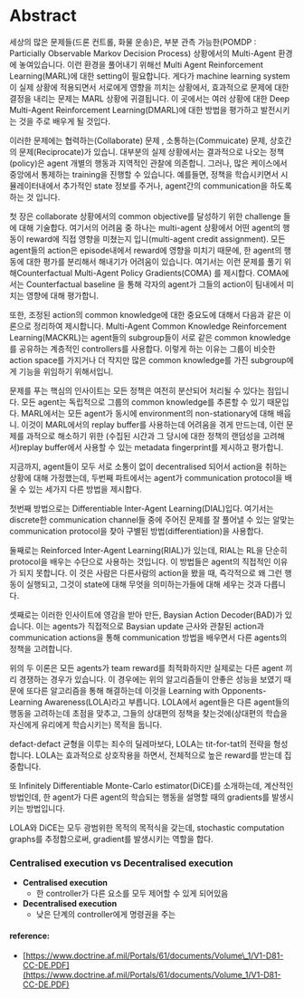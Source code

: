 # Abstract

 세상의 많은 문제들\(드론 컨트롤, 화물 운송\)은,  부분 관측 가능한\(POMDP : Particially Observable Markov Decision Process\) 상황에서의 Multi-Agent 환경에 놓여있습니다. 이런 환경을 풀어내기 위해선 Multi Agent Reinforcement Learning\(MARL\)에 대한 setting이 필요합니다. 게다가 machine learning system이 실제 상황에 적용되면서 서로에게 영향을 끼치는 상황에서, 효과적으로 문제에 대한 결정을 내리는 문제는 MARL 상황에 귀결됩니다. 이 곳에서는 여러 상황에 대한 Deep Multi-Agent Reinforcement Learning\(DMARL\)에 대한 방법을 평가하고 발전시키는 것을 주로 배우게 될 것입다.

 이러한 문제에는 협력하는\(Collaborate\) 문제 , 소통하는\(Commuicate\) 문제, 상호간의 문제\(Reciprocate\)가 있습니. 대부분의 실제 상황에서는 결과적으로 나오는 정책\(policy\)은 agent 개별의 행동과 지역적인 관찰에 의존합니. 그러나, 많은 케이스에서 중앙에서 통제하는 training을 진행할 수 있습니다. 예를들면, 정책을 학습시키면서 시뮬레이터내에서 추가적인 state 정보를 주거나, agent간의 communication을 하도록 하는 것 입니다.

 첫 장은 collaborate 상황에서의 common objective를 달성하기 위한 challenge 들에 대해 기술합다. 여기서의 어려움 중 하나는 multi-agent 상황에서 어떤 agent의 행동이 reward에 직접 영향을 미쳤는지 입니\(multi-agent credit assignment\). 모든 agent들의 action은 episode내에서 reward에 영향을 미치기 때문에, 한 agent의 행동에 대한 평가를 분리해서 해내기가 어려움이 있습니다. 여기서는 이런 문제를 풀기 위해Counterfactual Multi-Agent Policy Gradients\(COMA\) 를 제시합다. COMA에서는 Counterfactual baseline 을 통해 각자의 agent가 그들의 action이 팀내에서 미치는 영향에 대해 평가합니. 

 또한, 조정된 action의 common knowledge에 대한 중요도에 대해서 다음과 같은 이론으로 정리하여 제시합니다. Multi-Agent Common Knowledge Reinforcement Learning\(MACKRL\)는 agent들의 subgroup들이 서로 같은 common knowledge를 공유하는 계층적인 controllers를 사용합다. 이렇게 하는 이유는 그룹이 비슷한 action space를 가지거나 더 작지만 많은 common knowledge를 가진 subgroup에게  기능을 위임하기 위해서입니.

 문제를 푸는 핵심의 인사이트는 모든 정책은 여전히 분산되어 처리될 수 있다는 점입니다. 모든 agent는 독립적으로 그룹의 common knowledge를 추론할 수 있기 때문입다. MARL에서는 모든 agent가 동시에 environment의 non-stationary에 대해 배웁니. 이것이 MARL에서의 replay buffer를 사용하는데 어려움을 겪게 만드는데, 이런 문제를 과적으로 해소하기 위한 \(수집된 시간과 그 당시에 대한 정책의 랜덤성을 고려해서\)replay buffer에서 사용할 수 있는 metadata fingerprint를 제시하고 평가합니.

지금까지, agent들이 모두 서로 소통이 없이 decentralised 되어서 action을 취하는 상황에 대해 가정했는데, 두번째 파트에서는 agent가  communication protocol을 배울 수 있는 세가지 다른 방법을 제시합다.

첫번째 방법으로는 Differentiable Inter-Agent Learning\(DIAL\)입다. 여기서는 discrete한 communication channel들 중에 주어진 문제를 잘 풀어낼 수 있는 알맞는 communication protocol을 찾아 구별된 방법\(differentiation\)을 사용합다.

둘째로는 Reinforced Inter-Agent Learning\(RIAL\)가 있는데, RIAL는 RL을 단순히 protocol을 배우는 수단으로 사용하는 것입니다. 이 방법들은 agent의 직접적인 이유가 되지 못합니다. 이 것은 사람은 다른사람의 action을 봤을 때, 즉각적으로 왜 그런 행동이 실행되고, 그것이 state에 대해 무엇을 의미하는가들에 대해 세우는 것과 다릅니다.

 셋째로는 이러한 인사이트에 영감을 받아 만든, Baysian Action Decoder\(BAD\)가 있습니다. 이는 agents가 직접적으로 Baysian update 근사와 관찰된 action과 communication actions을 통해 communication 방법을 배우면서 다른 agents의 정책을 고려합니다.

위의 두 이론은 모든 agents가 team reward를 최적화하지만 실제로는 다른 agent 끼리 경쟁하는 경우가 있습니다. 이 경우에는 위의 알고리즘들이 안좋은 성능을 보였기 때문에 또다른 알고리즘을 통해 해결하는데 이것을 Learning with Opponents-Learning Awareness\(LOLA\)라고 부릅니다. LOLA에서 agent들은 다른 agent들의 행동을 고려하는데 초점을 맞추고, 그들의 상대편의 정책을 찾는것에\(상대편의 학습을 자신에게 유리에게 학습시키는\) 목적을 둡니다.

defact-defact 균형을 이루는 죄수의 딜레마보다, LOLA는 tit-for-tat의 전략을 형성합니다. LOLA는 효과적으로 상호작용을 하면서, 전체적으로 높은 reward를 받는데 집중합니다.

또 Infinitely Differentiable Monte-Carlo estimator\(DiCE\)를 소개하는데, 계산적인 방법인데, 한 agent가 다른 agent의 학습되는 행동을 설명할 때의 gradients를 발생시키는 방법입니다.

LOLA와 DiCE는 모두 광범위한 목적의 목적식을 갖는데, stochastic computation graphs를 추정함으로써, gradient를 발생시키는 역할을 합다.













### Centralised execution vs Decentralised execution

* **Centralised execution**
  * 한 controller가 다른 요소를 모두 제어할 수 있게 되어있음
* **Decentralised execution**
  * 낮은 단계의 controller에게 명령권을 주는 

#### 

#### reference:

* [https://www.doctrine.af.mil/Portals/61/documents/Volume\_1/V1-D81-CC-DE.PDF](https://www.doctrine.af.mil/Portals/61/documents/Volume_1/V1-D81-CC-DE.PDF)



